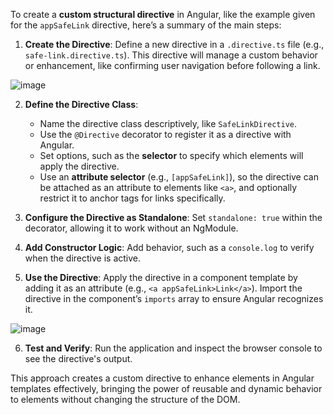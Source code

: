 To create a **custom structural directive** in Angular, like the example given for the `appSafeLink` directive, here’s a summary of the main steps:

1. **Create the Directive**: Define a new directive in a `.directive.ts` file (e.g., `safe-link.directive.ts`). This directive will manage a custom behavior or enhancement, like confirming user navigation before following a link.


![image](https://github.com/user-attachments/assets/cc669e34-6d20-4c77-a3c4-67266d7b2798)


2. **Define the Directive Class**:
   - Name the directive class descriptively, like `SafeLinkDirective`.
   - Use the `@Directive` decorator to register it as a directive with Angular.
   - Set options, such as the **selector** to specify which elements will apply the directive. 
   - Use an **attribute selector** (e.g., `[appSafeLink]`), so the directive can be attached as an attribute to elements like `<a>`, and optionally restrict it to anchor tags for links specifically.

3. **Configure the Directive as Standalone**: Set `standalone: true` within the decorator, allowing it to work without an NgModule.

4. **Add Constructor Logic**: Add behavior, such as a `console.log` to verify when the directive is active. 

5. **Use the Directive**: Apply the directive in a component template by adding it as an attribute (e.g., `<a appSafeLink>Link</a>`). Import the directive in the component’s `imports` array to ensure Angular recognizes it.


![image](https://github.com/user-attachments/assets/8d3dd398-f4cb-4009-8fbe-0096ac3b14ef)


6. **Test and Verify**: Run the application and inspect the browser console to see the directive's output.

This approach creates a custom directive to enhance elements in Angular templates effectively, bringing the power of reusable and dynamic behavior to elements without changing the structure of the DOM.
